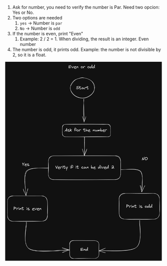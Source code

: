 1. Ask for number, you need to verify the number is Par. Need two opcion: Yes or No.
2. Two options are needed
	1. `yes` -> Number is `par`
	2. `No` -> Number is `odd`
3. If the number is even, print "Even"
	1. Example: 2 / 2 = 1. When dividing, the result is an integer. Even number
4. The number is odd, it prints odd.
		Example: the number is not divisible by 2, so it is a float.

		
![](./draw/Numbers.png)